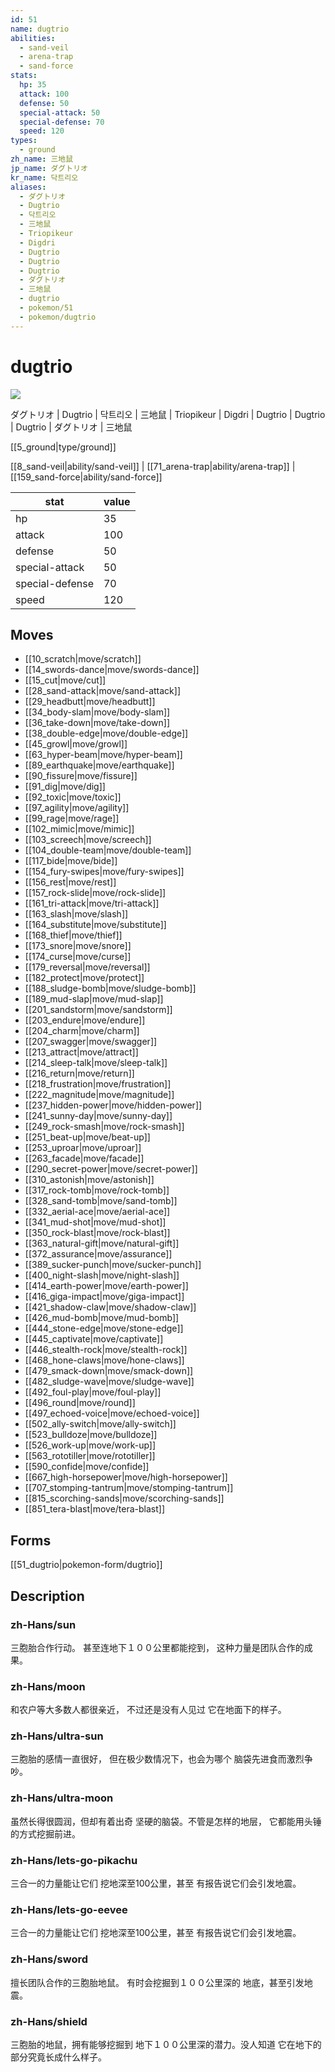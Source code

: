 ```yaml
---
id: 51
name: dugtrio
abilities:
  - sand-veil
  - arena-trap
  - sand-force
stats:
  hp: 35
  attack: 100
  defense: 50
  special-attack: 50
  special-defense: 70
  speed: 120
types:
  - ground
zh_name: 三地鼠
jp_name: ダグトリオ
kr_name: 닥트리오
aliases:
  - ダグトリオ
  - Dugtrio
  - 닥트리오
  - 三地鼠
  - Triopikeur
  - Digdri
  - Dugtrio
  - Dugtrio
  - Dugtrio
  - ダグトリオ
  - 三地鼠
  - dugtrio
  - pokemon/51
  - pokemon/dugtrio
---
```

# dugtrio

![](https://raw.githubusercontent.com/PokeAPI/sprites/master/sprites/pokemon/51.png)

ダグトリオ | Dugtrio | 닥트리오 | 三地鼠 | Triopikeur | Digdri | Dugtrio | Dugtrio | Dugtrio | ダグトリオ | 三地鼠

[[5_ground|type/ground]]

[[8_sand-veil|ability/sand-veil]] | [[71_arena-trap|ability/arena-trap]] | [[159_sand-force|ability/sand-force]]

|stat|value|
|---|---|
|hp|35|
|attack|100|
|defense|50|
|special-attack|50|
|special-defense|70|
|speed|120|


## Moves

- [[10_scratch|move/scratch]]
- [[14_swords-dance|move/swords-dance]]
- [[15_cut|move/cut]]
- [[28_sand-attack|move/sand-attack]]
- [[29_headbutt|move/headbutt]]
- [[34_body-slam|move/body-slam]]
- [[36_take-down|move/take-down]]
- [[38_double-edge|move/double-edge]]
- [[45_growl|move/growl]]
- [[63_hyper-beam|move/hyper-beam]]
- [[89_earthquake|move/earthquake]]
- [[90_fissure|move/fissure]]
- [[91_dig|move/dig]]
- [[92_toxic|move/toxic]]
- [[97_agility|move/agility]]
- [[99_rage|move/rage]]
- [[102_mimic|move/mimic]]
- [[103_screech|move/screech]]
- [[104_double-team|move/double-team]]
- [[117_bide|move/bide]]
- [[154_fury-swipes|move/fury-swipes]]
- [[156_rest|move/rest]]
- [[157_rock-slide|move/rock-slide]]
- [[161_tri-attack|move/tri-attack]]
- [[163_slash|move/slash]]
- [[164_substitute|move/substitute]]
- [[168_thief|move/thief]]
- [[173_snore|move/snore]]
- [[174_curse|move/curse]]
- [[179_reversal|move/reversal]]
- [[182_protect|move/protect]]
- [[188_sludge-bomb|move/sludge-bomb]]
- [[189_mud-slap|move/mud-slap]]
- [[201_sandstorm|move/sandstorm]]
- [[203_endure|move/endure]]
- [[204_charm|move/charm]]
- [[207_swagger|move/swagger]]
- [[213_attract|move/attract]]
- [[214_sleep-talk|move/sleep-talk]]
- [[216_return|move/return]]
- [[218_frustration|move/frustration]]
- [[222_magnitude|move/magnitude]]
- [[237_hidden-power|move/hidden-power]]
- [[241_sunny-day|move/sunny-day]]
- [[249_rock-smash|move/rock-smash]]
- [[251_beat-up|move/beat-up]]
- [[253_uproar|move/uproar]]
- [[263_facade|move/facade]]
- [[290_secret-power|move/secret-power]]
- [[310_astonish|move/astonish]]
- [[317_rock-tomb|move/rock-tomb]]
- [[328_sand-tomb|move/sand-tomb]]
- [[332_aerial-ace|move/aerial-ace]]
- [[341_mud-shot|move/mud-shot]]
- [[350_rock-blast|move/rock-blast]]
- [[363_natural-gift|move/natural-gift]]
- [[372_assurance|move/assurance]]
- [[389_sucker-punch|move/sucker-punch]]
- [[400_night-slash|move/night-slash]]
- [[414_earth-power|move/earth-power]]
- [[416_giga-impact|move/giga-impact]]
- [[421_shadow-claw|move/shadow-claw]]
- [[426_mud-bomb|move/mud-bomb]]
- [[444_stone-edge|move/stone-edge]]
- [[445_captivate|move/captivate]]
- [[446_stealth-rock|move/stealth-rock]]
- [[468_hone-claws|move/hone-claws]]
- [[479_smack-down|move/smack-down]]
- [[482_sludge-wave|move/sludge-wave]]
- [[492_foul-play|move/foul-play]]
- [[496_round|move/round]]
- [[497_echoed-voice|move/echoed-voice]]
- [[502_ally-switch|move/ally-switch]]
- [[523_bulldoze|move/bulldoze]]
- [[526_work-up|move/work-up]]
- [[563_rototiller|move/rototiller]]
- [[590_confide|move/confide]]
- [[667_high-horsepower|move/high-horsepower]]
- [[707_stomping-tantrum|move/stomping-tantrum]]
- [[815_scorching-sands|move/scorching-sands]]
- [[851_tera-blast|move/tera-blast]]

## Forms



[[51_dugtrio|pokemon-form/dugtrio]]

## Description

### zh-Hans/sun

三胞胎合作行动。
甚至连地下１００公里都能挖到，
这种力量是团队合作的成果。

### zh-Hans/moon

和农户等大多数人都很亲近，
不过还是没有人见过
它在地面下的样子。

### zh-Hans/ultra-sun

三胞胎的感情一直很好，
但在极少数情况下，也会为哪个
脑袋先进食而激烈争吵。

### zh-Hans/ultra-moon

虽然长得很圆润，但却有着出奇
坚硬的脑袋。不管是怎样的地层，
它都能用头锤的方式挖掘前进。

### zh-Hans/lets-go-pikachu

三合一的力量能让它们
挖地深至100公里，甚至
有报告说它们会引发地震。

### zh-Hans/lets-go-eevee

三合一的力量能让它们
挖地深至100公里，甚至
有报告说它们会引发地震。

### zh-Hans/sword

擅长团队合作的三胞胎地鼠。
有时会挖掘到１００公里深的
地底，甚至引发地震。

### zh-Hans/shield

三胞胎的地鼠，拥有能够挖掘到
地下１００公里深的潜力。没人知道
它在地下的部分究竟长成什么样子。

